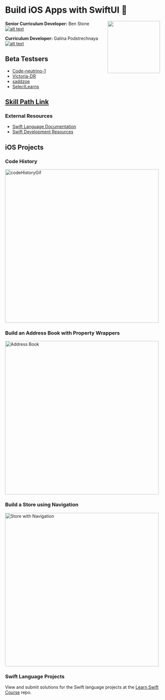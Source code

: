 # Build iOS Apps with SwiftUI 📱

<a href="https://www.codecademy.com" target="_blank"><img src="https://github.com/Codecademy/learn-cpp/blob/master/logo.png" align="right" width=170;></a>

<!-- links to social media icons -->

<!-- icons without padding -->

[1]: http://i.imgur.com/wWzX9uB.png (twitter icon without padding)
[2]: http://i.imgur.com/9I6NRUm.png (github icon without padding)
[3]: http://i.imgur.com/fep1WsG.png (facebook icon without padding)
[4]: http://i.imgur.com/VlgBKQ9.png (google plus icon without padding)
[5]: http://i.imgur.com/jDRp47c.png (tumblr icon without padding)
[6]: http://i.imgur.com/Vvy3Kru.png (dribbble icon without padding)

<!-- links to social media accounts -->

[2.3]: https://github.com/benstone1

[2.4]: http://www.github.com/galinap684

    
**Senior Curriculum Developer:** Ben Stone [![alt text][2]][2.3]

**Curriculum Developer:** Galina Podstrechnaya [![alt text][2]][2.4]

## Beta Testsers

- [Code-neutrino-1](https://github.com/Code-neutrino-1)
- [Victoria-DR](https://github.com/Victoria-DR)
- [saddzoe](https://github.com/saddzoe)
- [SelectLearns](https://github.com/SelectLearns)

## [Skill Path Link](https://www.codecademy.com/learn/paths/build-ios-apps-with-swiftui) ##



### External Resources ###

- [Swift Language Documentation](https://swift.org/documentation/)
- [Swift Development Resources](https://developer.apple.com/swift/resources/)

## iOS Projects

### Code History

<img src="https://github.com/Codecademy/build-ios-apps-with-swiftui/blob/main/codeHistoryFinal.gif" alt="codeHistoryGif" height="500"/>

### Build an Address Book with Property Wrappers

<img src="https://static-assets.codecademy.com/Paths/ios-skill-path/property-wrappers-and-binding-article/address-book-final.gif" alt="Address Book" height="500"/>

### Build a Store using Navigation

<img src="https://static-assets.codecademy.com/Paths/ios-skill-path/intro-to-navigation-swiftui/6-navigation-add-multiple-items.gif" alt="Store with Navigation" height="500"/>


### Swift Language Projects

View and submit solutions for the Swift language projects at the [Learn Swift Course](https://github.com/Codecademy/learn-swift) repo.
